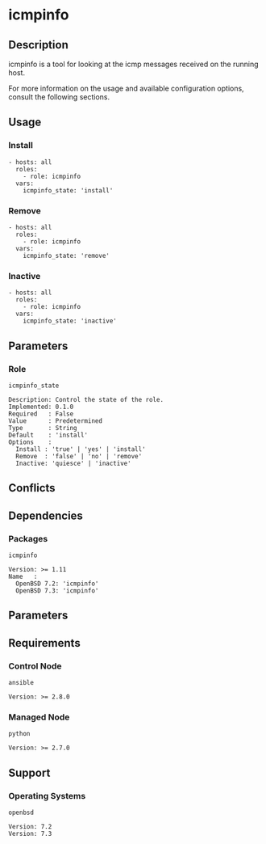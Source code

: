# icmpinfo

## Description

icmpinfo is a tool for looking at the icmp messages received on the running
host.

For more information on the usage and available configuration options,
consult the following sections.

## Usage

### Install

```
- hosts: all
  roles:
    - role: icmpinfo
  vars:
    icmpinfo_state: 'install'
```

### Remove

```
- hosts: all
  roles:
    - role: icmpinfo
  vars:
    icmpinfo_state: 'remove'
```

### Inactive

```
- hosts: all
  roles:
    - role: icmpinfo
  vars:
    icmpinfo_state: 'inactive'
```

## Parameters

### Role

`icmpinfo_state`

    Description: Control the state of the role.
    Implemented: 0.1.0
    Required   : False
    Value      : Predetermined
    Type       : String
    Default    : 'install'
    Options    :
      Install : 'true' | 'yes' | 'install'
      Remove  : 'false' | 'no' | 'remove'
      Inactive: 'quiesce' | 'inactive'

## Conflicts

## Dependencies

### Packages

`icmpinfo`

    Version: >= 1.11
    Name   :
      OpenBSD 7.2: 'icmpinfo'
      OpenBSD 7.3: 'icmpinfo'

## Parameters

## Requirements

### Control Node

`ansible`

    Version: >= 2.8.0

### Managed Node

`python`

    Version: >= 2.7.0

## Support

### Operating Systems

`openbsd`

    Version: 7.2
    Version: 7.3
